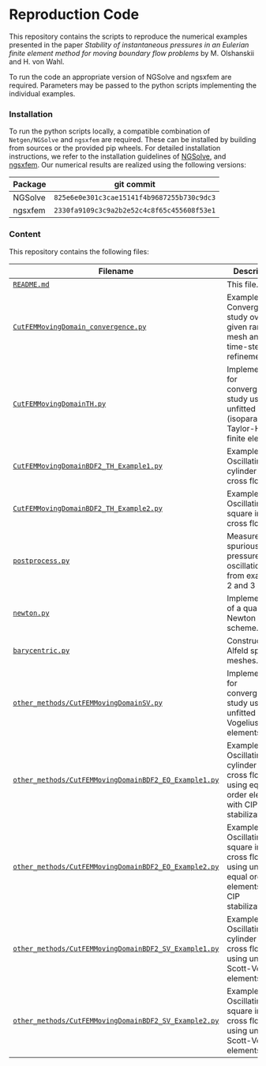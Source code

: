 # Reproduction Code

This repository contains the scripts to reproduce the numerical examples presented in the paper *Stability of instantaneous pressures in an Eulerian finite element method for moving boundary flow problems* by M. Olshanskii and H. von Wahl.

To run the code an appropriate version of NGSolve and ngsxfem are required. Parameters may be passed to the python scripts implementing the individual examples.

### Installation
To run the python scripts locally, a compatible combination of `Netgen/NGSolve` and `ngsxfem` are required. These can be installed by building from sources or the provided pip wheels. For detailed installation instructions, we refer to the installation guidelines of [NGSolve](https://docu.ngsolve.org/latest/install/install_sources.html), and [ngsxfem](https://github.com/ngsxfem/ngsxfem/blob/release/INSTALLATION.md). Our numerical results are realized using the following versions:

| Package | git commit
|-|-|
| NGSolve | `825e6e0e301c3cae15141f4b9687255b730c9dc3`
| ngsxfem | `2330fa9109c3c9a2b2e52c4c8f65c455608f53e1`


### Content

This repository contains the following files:

| Filename | Description | 
|-|-|
| [`README.md`](README.md) | This file. |
| [`CutFEMMovingDomain_convergence.py`](CutFEMMovingDomain_convergence.py) | Example 1: Convergence study over a given range of mesh and time-step refinements. |
| [`CutFEMMovingDomainTH.py`](CutFEMMovingDomainTH.py) | Implementation for convergence study using unfitted (isoparametric) Taylor-Hood finite elements. |
| [`CutFEMMovingDomainBDF2_TH_Example1.py`](CutFEMMovingDomainBDF2_TH_Example1.py) | Example 2: Oscillating cylinder in a cross flow. |
| [`CutFEMMovingDomainBDF2_TH_Example2.py`](CutFEMMovingDomainBDF2_TH_Example2.py) | Example 3: Oscillating square in a cross flow. |
| [`postprocess.py`](postprocess.py) | Measure the spurious pressure oscillations from examples 2 and 3 |
| [`newton.py`](newton.py) | Implementation of a quasi Newton scheme. |
| [`barycentric.py`](barycentric.py) | Construct Alfeld split meshes. |
| [`other_methods/CutFEMMovingDomainSV.py`](other_methods/CutFEMMovingDomainSV.py) | Implementation for convergence study using unfitted Scott-Vogelius finite elements. |
| [`other_methods/CutFEMMovingDomainBDF2_EO_Example1.py`](other_methods/CutFEMMovingDomainBDF2_EO_Example1.py) | Example 2: Oscillating cylinder in a cross flow using equal order elements with CIP stabilization. |
| [`other_methods/CutFEMMovingDomainBDF2_EO_Example2.py`](other_methods/CutFEMMovingDomainBDF2_EO_Example2.py) | Example 3: Oscillating square in a cross flow using unfitted equal order elements with CIP stabilization. |
| [`other_methods/CutFEMMovingDomainBDF2_SV_Example1.py`](other_methods/CutFEMMovingDomainBDF2_SV_Example1.py) | Example 2: Oscillating cylinder in a cross flow using unfitted Scott-Vogelius elements. |
| [`other_methods/CutFEMMovingDomainBDF2_SV_Example2.py`](other_methods/CutFEMMovingDomainBDF2_SV_Example2.py) | Example 3: Oscillating square in a cross flow using unfitted Scott-Vogelius elements. |
